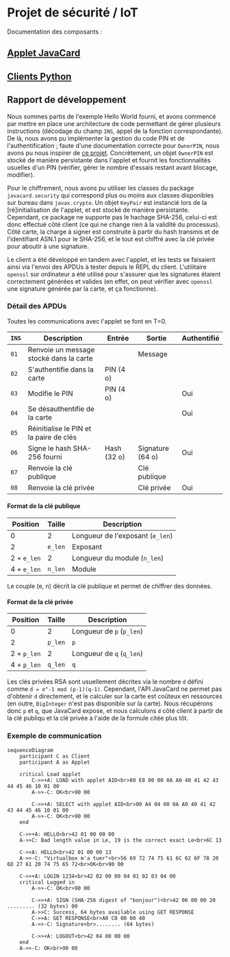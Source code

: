 # Projet de sécurité / IoT

Documentation des composants :

## [Applet JavaCard](card)

## [Clients Python](client_python)

## Rapport de développement

Nous sommes partis de l'exemple Hello World fourni, et avons commencé par mettre en place une architecture de code
permettant de gérer plusieurs instructions (décodage du champ `INS`, appel de la fonction correspondante). De là, nous
avons pu implémenter la gestion du code PIN et de l'authentification ; faute d'une documentation correcte
pour `OwnerPIN`, nous avons pu nous inspirer
de [ce projet](https://github.com/Toporin/SatochipApplet/blob/master/src/org/satochip/applet/CardEdge.java).
Concrètement, un objet `OwnerPIN` est stocké de manière persistante dans l'applet et fournit les fonctionnalités
usuelles d'un PIN (vérifier, gérer le nombre d'essais restant avant blocage, modifier).

Pour le chiffrement, nous avons pu utiliser les classes du package `javacard.security` qui correspond plus ou moins aux
classes disponibles sur bureau dans `javax.crypto`. Un objet `KeyPair` est instancié lors de la [ré]initialisation de
l'applet, et est stocké de manière persistante. Cependant, ce package ne supporte pas le hachage SHA-256, celui-ci est
donc effectué côté client (ce qui ne change rien à la validité du processus). Côté carte, la charge à signer est
construite à partir du hash transmis et de l'identifiant ASN.1 pour le SHA-256, et le tout est chiffré avec la clé
privée pour aboutir à une signature.

Le client a été développé en tandem avec l'applet, et les tests se faisaient ainsi via l'envoi des APDUs à tester depuis
le REPL du client. L'utilitaire `openssl` sur ordinateur a été utilisé pour s'assurer que les signatures étaient
correctement générées et valides (en effet, on peut vérifier avec `openssl` une signature générée par la carte, et ça
fonctionne).

### Détail des APDUs

Toutes les communications avec l'applet se font en T=0.

| `INS` | Description                             | Entrée      | Sortie           | Authentifié |
|-------|-----------------------------------------|-------------|------------------|-------------|
| `01`  | Renvoie un message stocké dans la carte |             | Message          |             |
| `02`  | S'authentifie dans la carte             | PIN (4 o)   |                  |             |
| `03`  | Modifie le PIN                          | PIN (4 o)   |                  | Oui         |
| `04`  | Se désauthentifie de la carte           |             |                  | Oui         |
| `05`  | Réinitialise le PIN et la paire de clés |             |                  |             |
| `06`  | Signe le hash SHA-256 fourni            | Hash (32 o) | Signature (64 o) | Oui         |
| `07`  | Renvoie la clé publique                 |             | Clé publique     |             |
| `08`  | Renvoie la clé privée                   |             | Clé privée       | Oui         |

#### Format de la clé publique

| Position      | Taille    | Description                      |
|---------------|-----------|----------------------------------|
| 0             | 2         | Longueur de l'exposant (`e_len`) |
| 2             | `e_len`   | Exposant                         |
| 2 + `e_len`   | 2         | Longueur du module (`n_len`)     |
| 4 + `e_len`   | `n_len`   | Module                           |

Le couple (e, n) décrit la clé publique et permet de chiffrer des données.

#### Format de la clé privée

| Position    | Taille   | Description               |
|-------------|----------|---------------------------|
| 0           | 2        | Longueur de `p` (`p_len`) |
| 2           | `p_len`  | `p`                       |
| 2 + `p_len` | 2        | Longueur de `q` (`q_len`) |
| 4 + `p_len` | `q_len`  | `q`                       |

Les clés privées RSA sont usuellement décrites via le nombre `d` défini comme `d = e^-1 mod (p-1)(q-1)`. Cependant,
l'API JavaCard ne permet pas d'obtenir `d` directement, et le calculer sur la carte est coûteux en ressources (en
outre, `BigInteger` n'est pas disponible sur la carte). Nous récupérons donc `p` et `q`, que JavaCard expose, et nous
calculons `d` côté client à partir de la clé publiqu et la clé privée à l'aide de la formule citée plus tôt.

### Exemple de communication

```mermaid
sequenceDiagram
    participant C as Client
    participant A as Applet

    critical Load applet
        C->>+A: LOAD with applet AID<br>80 E8 00 00 0A A0 40 41 42 43 44 45 46 10 01 00
        A->>-C: OK<br>90 00

        C->>+A: SELECT with applet AID<br>00 A4 04 00 0A A0 40 41 42 43 44 45 46 10 01 00
        A->>-C: OK<br>90 00
    end

    C->>+A: HELLO<br>42 01 00 00 00
    A->>C: Bad length value in Le, 19 is the correct exact Le<br>6C 13

    C->>A: HELLO<br>42 01 00 00 13
    A->>-C: "Virtualbox m'a tuer"<br>56 69 72 74 75 61 6C 62 6F 78 20 6D 27 61 20 74 75 65 72<br>OK<br>90 00

    C->>+A: LOGIN 1234<br>42 02 00 00 04 01 02 03 04 00
    critical Logged in
        A->>-C: OK<br>90 00

        C->>+A: SIGN (SHA-256 digest of "bonjour")<br>42 06 00 00 20 ......... (32 bytes) 00
        A->>C: Success, 64 bytes available using GET RESPONSE
        C->>A: GET RESPONSE<br>A0 C0 00 00 40
        A->>-C: Signature<br>........ (64 bytes)

        C->>+A: LOGOUT<br>42 04 00 00 00
    end
    A->>-C: OK<br>90 00
```